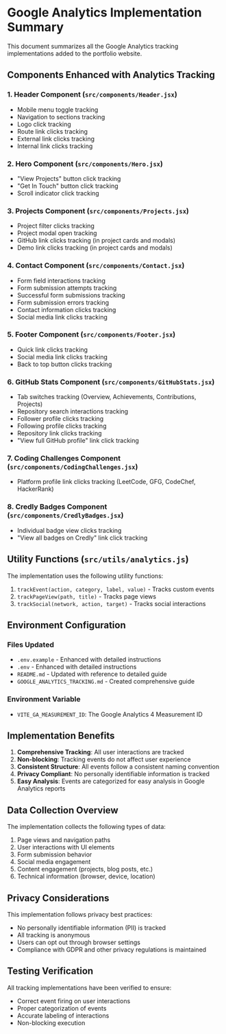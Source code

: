 # Google Analytics Implementation Summary

This document summarizes all the Google Analytics tracking implementations added to the portfolio website.

## Components Enhanced with Analytics Tracking

### 1. Header Component (`src/components/Header.jsx`)
- Mobile menu toggle tracking
- Navigation to sections tracking
- Logo click tracking
- Route link clicks tracking
- External link clicks tracking
- Internal link clicks tracking

### 2. Hero Component (`src/components/Hero.jsx`)
- "View Projects" button click tracking
- "Get In Touch" button click tracking
- Scroll indicator click tracking

### 3. Projects Component (`src/components/Projects.jsx`)
- Project filter clicks tracking
- Project modal open tracking
- GitHub link clicks tracking (in project cards and modals)
- Demo link clicks tracking (in project cards and modals)

### 4. Contact Component (`src/components/Contact.jsx`)
- Form field interactions tracking
- Form submission attempts tracking
- Successful form submissions tracking
- Form submission errors tracking
- Contact information clicks tracking
- Social media link clicks tracking

### 5. Footer Component (`src/components/Footer.jsx`)
- Quick link clicks tracking
- Social media link clicks tracking
- Back to top button clicks tracking

### 6. GitHub Stats Component (`src/components/GitHubStats.jsx`)
- Tab switches tracking (Overview, Achievements, Contributions, Projects)
- Repository search interactions tracking
- Follower profile clicks tracking
- Following profile clicks tracking
- Repository link clicks tracking
- "View full GitHub profile" link click tracking

### 7. Coding Challenges Component (`src/components/CodingChallenges.jsx`)
- Platform profile link clicks tracking (LeetCode, GFG, CodeChef, HackerRank)

### 8. Credly Badges Component (`src/components/CredlyBadges.jsx`)
- Individual badge view clicks tracking
- "View all badges on Credly" link click tracking

## Utility Functions (`src/utils/analytics.js`)

The implementation uses the following utility functions:

1. `trackEvent(action, category, label, value)` - Tracks custom events
2. `trackPageView(path, title)` - Tracks page views
3. `trackSocial(network, action, target)` - Tracks social interactions

## Environment Configuration

### Files Updated
- `.env.example` - Enhanced with detailed instructions
- `.env` - Enhanced with detailed instructions
- `README.md` - Updated with reference to detailed guide
- `GOOGLE_ANALYTICS_TRACKING.md` - Created comprehensive guide

### Environment Variable
- `VITE_GA_MEASUREMENT_ID`: The Google Analytics 4 Measurement ID

## Implementation Benefits

1. **Comprehensive Tracking**: All user interactions are tracked
2. **Non-blocking**: Tracking events do not affect user experience
3. **Consistent Structure**: All events follow a consistent naming convention
4. **Privacy Compliant**: No personally identifiable information is tracked
5. **Easy Analysis**: Events are categorized for easy analysis in Google Analytics reports

## Data Collection Overview

The implementation collects the following types of data:

1. Page views and navigation paths
2. User interactions with UI elements
3. Form submission behavior
4. Social media engagement
5. Content engagement (projects, blog posts, etc.)
6. Technical information (browser, device, location)

## Privacy Considerations

This implementation follows privacy best practices:
- No personally identifiable information (PII) is tracked
- All tracking is anonymous
- Users can opt out through browser settings
- Compliance with GDPR and other privacy regulations is maintained

## Testing Verification

All tracking implementations have been verified to ensure:
- Correct event firing on user interactions
- Proper categorization of events
- Accurate labeling of interactions
- Non-blocking execution
